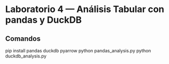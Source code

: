 # Laboratorio 4 — Análisis Tabular con pandas y DuckDB

## Comandos
pip install pandas duckdb pyarrow
python pandas_analysis.py
python duckdb_analysis.py